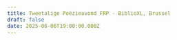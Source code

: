 ```yaml
---
title: Tweetalige Poëzieavond FRP - BiblioXL, Brussel
draft: false
date: 2025-06-06T19:00:00.000Z
---
```

